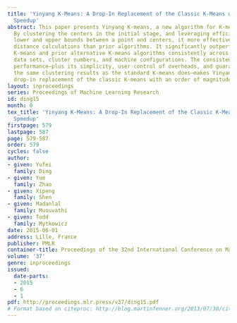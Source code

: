 ```yaml
---
title: 'Yinyang K-Means: A Drop-In Replacement of the Classic K-Means with Consistent
  Speedup'
abstract: This paper presents Yinyang K-means, a new algorithm for K-means clustering.
  By clustering the centers in the initial stage, and leveraging efficiently maintained
  lower and upper bounds between a point and centers, it more effectively avoids unnecessary
  distance calculations than prior algorithms. It significantly outperforms classic
  K-means and prior alternative K-means algorithms consistently across all experimented
  data sets, cluster numbers, and machine configurations. The consistent, superior
  performance—plus its simplicity, user-control of overheads, and guarantee in producing
  the same clustering results as the standard K-means does—makes Yinyang K-means a
  drop-in replacement of the classic K-means with an order of magnitude higher performance.
layout: inproceedings
series: Proceedings of Machine Learning Research
id: ding15
month: 0
tex_title: 'Yinyang K-Means: A Drop-In Replacement of the Classic K-Means with Consistent
  Speedup'
firstpage: 579
lastpage: 587
page: 579-587
order: 579
cycles: false
author:
- given: Yufei
  family: Ding
- given: Yue
  family: Zhao
- given: Xipeng
  family: Shen
- given: Madanlal
  family: Musuvathi
- given: Todd
  family: Mytkowicz
date: 2015-06-01
address: Lille, France
publisher: PMLR
container-title: Proceedings of the 32nd International Conference on Machine Learning
volume: '37'
genre: inproceedings
issued:
  date-parts:
  - 2015
  - 6
  - 1
pdf: http://proceedings.mlr.press/v37/ding15.pdf
# Format based on citeproc: http://blog.martinfenner.org/2013/07/30/citeproc-yaml-for-bibliographies/
---
```


